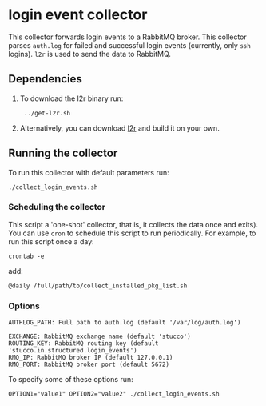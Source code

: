 # login event collector
This collector forwards login events to a RabbitMQ broker. This collector parses `auth.log` for failed and successful login events (currently, only `ssh` logins). `l2r` is used to send the data to RabbitMQ.

## Dependencies
1. To download the l2r binary run:

        ../get-l2r.sh

2. Alternatively, you can download [l2r](https://github.com/ornl-sava/l2r) and build it on your own.

## Running the collector
To run this collector with default parameters run:

    ./collect_login_events.sh

### Scheduling the collector
This script a 'one-shot' collector, that is, it collects the data once and exits). You can use `cron` to schedule this script to run periodically. For example, to run this script once a day:

    crontab -e

add:

    @daily /full/path/to/collect_installed_pkg_list.sh

### Options
    AUTHLOG_PATH: Full path to auth.log (default '/var/log/auth.log')

    EXCHANGE: RabbitMQ exchange name (default 'stucco')
    ROUTING_KEY: RabbitMQ routing key (default 'stucco.in.structured.login_events')
    RMQ_IP: RabbitMQ broker IP (default 127.0.0.1)
    RMQ_PORT: RabbitMQ broker port (default 5672)

To specify some of these options run:

    OPTION1="value1" OPTION2="value2" ./collect_login_events.sh
